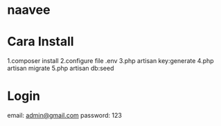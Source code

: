 # naavee

# Cara Install
1.composer install
2.configure file .env
3.php artisan key:generate
4.php artisan migrate
5.php artisan db:seed

# Login
email: admin@gmail.com
password: 123
